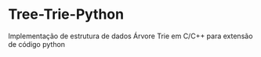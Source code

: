 # Tree-Trie-Python
Implementação de estrutura de dados Árvore Trie em C/C++ para extensão de código python
